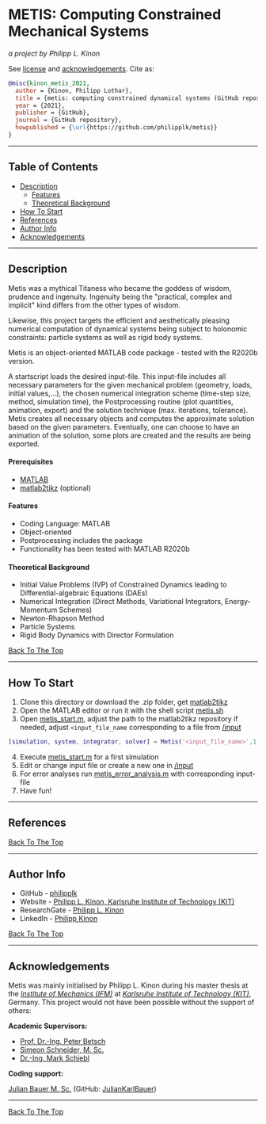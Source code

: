 # METIS: Computing Constrained Mechanical Systems

_a project by Philipp L. Kinon_

See [license](LICENSE) and [acknowledgements](#acknowledgements). Cite as:

```bibtex
@misc{kinon_metis_2021,
  author = {Kinon, Philipp Lothar},
  title = {metis: computing constrained dynamical systems (GitHub repository)},
  year = {2021},
  publisher = {GitHub},
  journal = {GitHub repository},
  howpublished = {\url{https://github.com/philipplk/metis}}
}
```

* * *

## Table of Contents

-   [Description](#description)
    -   [Features](#features)
    -   [Theoretical Background](#theoretical-background)
-   [How To Start](#how-to-start)
-   [References](#references)
-   [Author Info](#author-info)
-   [Acknowledgements](#acknowledgements)

* * *

## Description

Metis was a mythical Titaness who became the goddess of wisdom, prudence and ingenuity. Ingenuity being the "practical, complex and implicit" kind differs from the other types of wisdom.

Likewise, this project targets the efficient and aesthetically pleasing numerical computation of dynamical systems being subject to holonomic constraints: particle systems as well as rigid body systems.

Metis is an object-oriented MATLAB code package - tested with the R2020b version.

A startscript loads the desired input-file. This input-file includes all necessary parameters for the given mechanical problem (geometry, loads, initial values,...), the chosen numerical integration scheme (time-step size, method, simulation time), the Postprocessing routine (plot quantities, animation, export) and the solution technique (max. iterations, tolerance). Metis creates all necessary objects and computes the approximate solution based on the given parameters. Eventually, one can choose to have an animation of the solution, some plots are created and the results are being exported.

#### Prerequisites

-   [MATLAB](https://www.mathworks.com/products/matlab.html)
-   [matlab2tikz][urlmatlab2tikz] (optional)

#### Features

-   Coding Language: MATLAB
-   Object-oriented
-   Postprocessing includes the  package
-   Functionality has been tested with MATLAB R2020b

#### Theoretical Background

-   Initial Value Problems (IVP) of Constrained Dynamics leading to Differential-algebraic Equations (DAEs)
-   Numerical Integration (Direct Methods, Variational Integrators, Energy-Momentum Schemes)
-   Newton-Rhapson Method
-   Particle Systems
-   Rigid Body Dynamics with Director Formulation

[Back To The Top](#table-of-contents)

* * *

## How To Start

1.  Clone this directory or download the .zip folder, get [matlab2tikz][urlmatlab2tikz]
2.  Open the MATLAB editor or run it with the shell script [metis.sh](metis.sh)
3.  Open [metis_start.m](metis_start.m), adjust the path to the matlab2tikz repository if needed, adjust `<input_file_name` corresponding to a file from [/input](/input)

```matlab
[simulation, system, integrator, solver] = Metis('<input_file_name>',1,1);
```

4.  Execute [metis_start.m](metis_start.m) for a first simulation
5.  Edit or change input file or create a new one  in [/input](/input)
6.  For error analyses run [metis_error_analysis.m](metis_error_analysis.m) with corresponding input-file
7.  Have fun!

* * *

## References

[Back To The Top](#table-of-contents)

* * *

## Author Info

-   GitHub - [philipplk](https://github.com/philipplk)
-   Website - [Philipp L. Kinon, Karlsruhe Institute of Technology (KIT)](https://www.ifm.kit.edu/english/14_5490.php)
-   ResearchGate - [Philipp L. Kinon](https://www.researchgate.net/profile/Philipp-Kinon)
-   LinkedIn - [Philipp Kinon](https://www.linkedin.com/in/philipp-kinon-9092781b5/)

[Back To The Top](#table-of-contents)

* * *

## Acknowledgements

Metis was mainly initialised by Philipp L. Kinon during his master thesis at the [_Institute of Mechanics (IFM)_](https://www.ifm.kit.edu/english/index.php) at [_Karlsruhe Institute of Technology (KIT)_](https://www.kit.edu/english/), Germany. This project would not have been possible without the support of others:

**Academic Supervisors:**

-   [Prof. Dr.-Ing. Peter Betsch](https://www.ifm.kit.edu/english/14_4655.php)
-   [Simeon Schneider, M. Sc.](https://www.ifm.kit.edu/english/14_4890.php)
-   [Dr.-Ing. Mark Schiebl](https://www.ifm.kit.edu/english/14_4906.php)

**Coding support:**

[Julian Bauer M. Sc.](https://www.ifm.kit.edu/english/14_5166.php)
(GitHub: [JulianKarlBauer](https://github.com/JulianKarlBauer))

* * *

[Back To The Top](#table-of-contents)

[urlmatlab2tikz]: https://github.com/matlab2tikz/matlab2tikz
